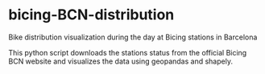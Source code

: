# bicing-BCN-distribution
Bike distribution visualization during the day at Bicing stations in Barcelona

This python script downloads the stations status from the official Bicing BCN website and visualizes the data using geopandas and shapely.
